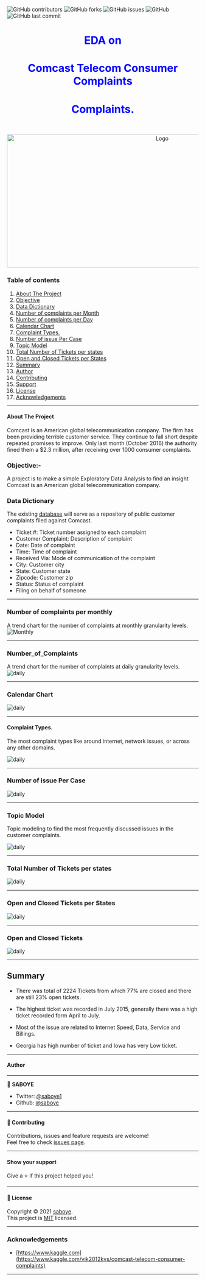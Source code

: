 




![GitHub contributors](https://img.shields.io/github/contributors/saboye/Comcast-Telecom-Consumer-Complaints?color=blue&logo=github&style=for-the-badge)
![GitHub forks](https://img.shields.io/github/forks/saboye/Comcast-Telecom-Consumer-Complaints?logo=github&style=for-the-badge)
![GitHub issues](https://img.shields.io/github/issues-raw/saboye/Comcast-Telecom-Consumer-Complaints?style=for-the-badge)
![GitHub](https://img.shields.io/github/license/saboye/Comcast-Telecom-Consumer-Complaints?style=for-the-badge)
![GitHub last commit](https://img.shields.io/github/last-commit/saboye/Comcast-Telecom-Consumer-Complaints?style=for-the-badge)

### <h1 align="center" style="color:blue;" id="heading">EDA on</h1>
### <h1 align="center" style="color:blue;" id="heading">Comcast Telecom Consumer Complaints</h1>
### <h1 align="center" style="color:blue;" id="heading">Complaints.</h1>
<!-- PROJECT LOGO -->
<br />
<p align="center">
  <a href="https://github.com/saboye/Data-Modeling-with-Postgrese">
    <img src="images/comcast.jpg" alt="Logo" width="800" height="350">
  </a>

  

### Table of contents
1. [About The Project](#About_The_Project)
2. [Objective](#objective)
3. [Data Dictionary](#Data_Dictionar_)
4. [Number of complaints per Month](#Number_of_complaints_Per_Month)
5. [Number of complaints per Day](#Number_of_Complaints)
6. [Calendar Chart](#Calendar_Chart)
7. [Complaint Types.](#Complaint_Types)
8. [Number of issue Per Case](#Number_of_issue_Per_Case)
9. [Topic Model](#Topic_Model)
10. [Total Number of Tickets per states](#Total_Number_of_Tickets_per_states)
11. [Open and Closed Tickets per States](#Open_and_Closed_Tickets_per_States)
12. [Summary](#Summary)
12. [Author](#author)
13. [Contributing](#contributing)
14. [Support](#support)
15. [License](#license)
16. [Acknowledgements](#Acknowledgements)

***


#### About The Project <a name="About_The_Project"></a>

Comcast is an American global telecommunication company. The firm has been providing terrible customer service. They continue to fall short despite repeated promises to improve. Only last month (October 2016) the authority fined them a $2.3 million, after receiving over 1000 consumer complaints.

### Objective:-<a name="objective"></a>
A project is to make a simple Exploratory Data Analysis to find an insight Comcast is an American global telecommunication company. 


### Data Dictionary <a name="Data_Dictionar_"></a>
The existing [database](https://www.kaggle.com/vik2012kvs/comcast-telecom-consumer-complaints) will serve as a repository of public customer complaints filed against Comcast.
- Ticket #: Ticket number assigned to each complaint
- Customer Complaint: Description of complaint
- Date: Date of complaint
- Time: Time of complaint
- Received Via: Mode of communication of the complaint
- City: Customer city
- State: Customer state
- Zipcode: Customer zip
- Status: Status of complaint
- Filing on behalf of someone

***
### Number of complaints per monthly <a name="Number_of_complaints_Per_Month"></a>
A trend chart for the number of complaints at monthly  granularity levels.
<img src="/images/Number_of_complaints_Per_Month.png" alt="Monthly" >
***
### Number_of_Complaints   <a name="Number_of_Complaints"></a> 
A trend chart for the number of complaints at  daily granularity levels.
<img src="/images/Number_of_Complaints.png" alt="daily" >

***
### Calendar Chart <a name="Calendar_Chart"></a>
<img src="images/Number%20of%20Complaints%20Yearly.png" alt="daily" >

***
  
#### Complaint Types.<a name="Complaint_Types"></a>

The most complaint types like around internet, network issues, or across any other domains.


<img src="/images/Word_cloud.png" alt="daily" >
  
***
  
  
 ### Number of issue Per Case <a name="Number_of_issue_Per_Case"></a> 
<img src="/images/Number_of_issue_per_Case.png" alt="daily" >
  
***
  
### Topic Model <a name="Topic_Model"></a>
 Topic modeling to find the most frequently discussed issues in the customer complaints.


<img src="/images/topisc2.png" alt="daily" >
  
***
  
### Total Number of Tickets per states <a name="Total_Number_of_Tickets_per_states"></a> 

<img src="/images/Tickets.png" alt="daily" >
  
***
  
### Open and Closed Tickets per States 

<img src="/images/Open.closed.png" alt="daily" >

 ***
### Open and Closed Tickets <a name="Open_and_Closed_Tickets_per_States"></a> 

<img src="/images/open-closed.png" alt="daily" >

 ***
  
<!--Summary -->  
## Summary <a name="Summary"></a> 
- There was total of 2224 Tickets from which 77% are closed and there are still 23%  open tickets. 

- The highest ticket was recorded in July 2015,  generally there was a high ticket recorded form April to July. 

- Most of the issue are related to Internet Speed, Data, Service and Billings.

- Georgia has high number of ticket and Iowa has very Low ticket. 
  
***
  
<!-- Contributing -->  
#### Author <a name="author"></a> 
  
***
👤 **SABOYE**

* Twitter: [@saboye1](https://twitter.com/saboye1 )
* Github: [@saboye](https://github.com/saboye)
  
***
<!-- Contributing -->
#### 🤝 Contributing <a name="contributing"></a> 

Contributions, issues and feature requests are welcome!<br />Feel free to check [issues page](https://github.com/saboye/Comcast-Telecom-Consumer-Complaints/issues).
  
***
<!-- support -->
#### Show your support <a name="support"></a> 
Give a ⭐️ if this project helped you!
  
***
<!-- License -->
#### 📝 License <a name="license"></a> 

Copyright © 2021 [saboye](https://github.com/saboye).<br />
This project is [MIT](https://github.com/saboye/Comcast-Telecom-Consumer-Complaints/blob/master/LICENSE) licensed.
  
***  
<!-- ACKNOWLEDGEMENTS -->
### Acknowledgements <a name="Acknowledgements"></a>
  
* [https://www.kaggle.com](https://www.kaggle.com/vik2012kvs/comcast-telecom-consumer-complaints)


***
